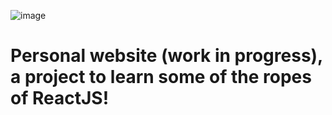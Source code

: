 ![image](https://user-images.githubusercontent.com/110311555/222052148-6e0e6540-1d52-42cf-b2bd-9a6d598d4dad.png)


# Personal website (work in progress), a project to learn some of the ropes of ReactJS!

